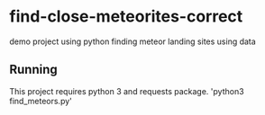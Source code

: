 # find-close-meteorites-correct
demo project using python finding meteor landing sites using data

## Running
This project requires python 3 and requests package.
'python3 find_meteors.py'
